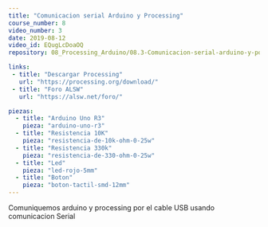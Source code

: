 ```yaml
---
title: "Comunicacion serial Arduino y Processing"
course_number: 8
video_number: 3
date: 2019-08-12
video_id: EQugLcDoaOQ
repository: 08_Processing_Arduino/08.3-Comunicacion-serial-arduino-y-pocessing

links:
 - title: "Descargar Processing"
   url: "https://processing.org/download/"
 - title: "Foro ALSW"
   url: "https://alsw.net/foro/"

piezas:
  - title: "Arduino Uno R3"
    pieza: "arduino-uno-r3"
  - title: "Resistencia 10K"
    pieza: "resistencia-de-10k-ohm-0-25w"
  - title: "Resistencia 330k"
    pieza: "resistencia-de-330-ohm-0-25w"
  - title: "Led"
    pieza: "led-rojo-5mm"
  - title: "Boton"
    pieza: "boton-tactil-smd-12mm"
---
```


Comuniquemos arduino y processing por el cable USB usando comunicacion Serial
